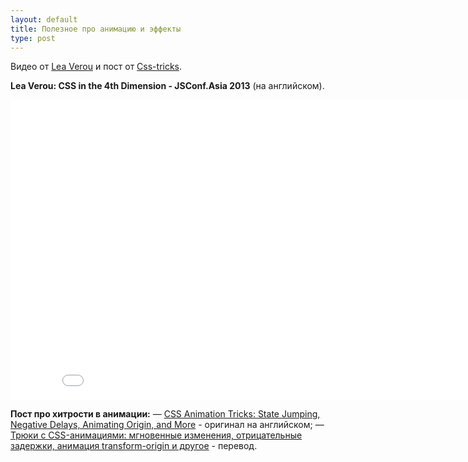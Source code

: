 ```yaml
---
layout: default
title: Полезное про анимацию и эффекты
type: post
---
```


Видео от <a href="http://lea.verou.me/">Lea Verou</a> и пост от <a href="http://css-tricks.com">Сss-tricks</a>. <!--more-->

<b>Lea Verou: CSS in the 4th Dimension - JSConf.Asia 2013</b> (на английском).
<iframe width="853" height="480" src="//www.youtube.com/embed/NTJUFQmHbvc" frameborder="0" allowfullscreen></iframe>

<b>Пост про хитрости в анимации:</b>
&mdash; <a href="http://css-tricks.com/css-animation-tricks/">CSS Animation Tricks: State Jumping, Negative Delays, Animating Origin, and More</a> - оригинал на английском;
&mdash; <a href="http://habrahabr.ru/company/nordavind/blog/209462/">Трюки с CSS-анимациями: мгновенные изменения, отрицательные задержки, анимация transform-origin и другое</a> - перевод.